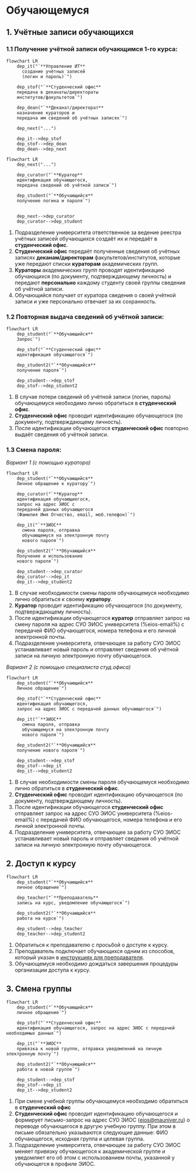 # Обучающемуся

## 1. Учётные записи обучающихся

### 1.1 Получение учётной записи обучающимся 1-го курса:

[//]: # (![img.png]&#40;img.png&#41;)

```mermaid
flowchart LR
    dep_it("`**Управление ИТ**
      создание учётных записей
      (логин и пароль)`")
      
    dep_stof("`**Студенческий офис**
    передача в деканаты/директораты
    институтов/факультетов`")

    dep_dean("`**Деканат/директорат**
    назначение кураторов и
    передача им сведений об учётных записях`")
    
    dep_next("...")
    
    dep_it-->dep_stof
    dep_stof-->dep_dean
    dep_dean-->dep_next
```

```mermaid
flowchart LR   
    dep_next("...")

    dep_curator("`**Куратор**
    идентификация обучающегося,
    передача сведений об учётной записи`")

    dep_student("`**Обучающийся**
    получение логина и пароля`")    
    

    dep_next-->dep_curator
    dep_curator-->dep_student    
```

1. Подразделение университета ответственное за ведение реестра учётных записей обучающихся создаёт их и передаёт в **студенческий офис**.
2. **Студенческий офис** передаёт полученные сведения об учётных записях **деканам/директорам** факультетов/институтов, которые уже передают списки **кураторам** академических групп.
3. **Кураторы** академических групп проводят идентификацию обучающихся (по документу, подтверждающему личность) и передают **персонально** каждому студенту своей группы сведения об учётной записи.
4. Обучающийся получает от куратора сведения о своей учётной записи и уже персонально отвечает за их сохранность.



### 1.2 Повторная выдача сведений об учётной записи:

[//]: # (![img_1.png]&#40;img_1.png&#41;)
```mermaid
flowchart LR
    dep_student("`**Обучающийся**
    Запрос`") 

    dep_stof("`**Студенческий офис**
    идентификация обучающегося`")
    
    dep_student2("`**Обучающийся**
    получение пароля`")    
         
    dep_student-->dep_stof
    dep_stof-->dep_student2
```

1. В случае потери сведений об учётной записи (логин, пароль) обучающемуся необходимо лично обратиться в **студенческий офис**.
2. **Студенческий офис** проводит идентификацию обучающегося (по документу, подтверждающему личность).
3. После идентификации обучающегося **студенческий офис** повторно выдаёт сведения об учётной записи.

### 1.3 Смена пароля:

*Вариант 1 (с помощью куратора)* 

[//]: # (![img_5.png]&#40;img_5.png&#41;)
```mermaid
flowchart LR
    dep_student("`**Обучающийся**
    Личное обращение к куратору`") 

    dep_curator("`**Куратор**
    идентификация обучающиегося,
    запрос на адрес ЭИОС с
    передачей данных обучающегося
    (Фамилия Имя Отчество, email, моб.телефон)`")
      
    dep_it("`**ЭИОС**
      смена пароля, отправка
      обучающемуся на электронную почту
      нового пароля`")
    
    dep_student2("`**Обучающийся**
    Получение и использование
    нового пароля`")     
    
    dep_student-->dep_curator
    dep_curator-->dep_it
    dep_it-->dep_student2
```
1. В случае необходимости смены пароля обучающемуся необходимо лично обратиться к своему **куратору**.
2. **Куратор** проводит идентификацию обучающегося (по документу, подтверждающему личность).
3. После идентификации обучающегося **куратор** отправляет запрос на смену пароля на адрес <tooltip term="lms">СУО</tooltip> ЭИОС университета (%eios-email%) с передачей ФИО обучающегося, номера телефона и его личной электронной почты.
4. Подразделение университета, отвечающее за работу <tooltip term="lms">СУО</tooltip> ЭИОС устанавливает новый пароль и отправляет сведения об учётной записи на личную электронную почту обучающегося.

*Вариант 2 (с помощью специалиста студ.офиса)*

[//]: # (![img_4.png]&#40;img_4.png&#41;)

```mermaid
flowchart LR
    dep_student("`**Обучающийся**
    Личное обращение`") 

    dep_stof("`**Студенческий офис**
    идентификация обучающегося,
    запрос на адрес ЭИОС с передачей данных обучающегося`")
    
    dep_it("`**ЭИОС**
      смена пароля, отправка
      обучающемуся на электронную почту
      нового пароля`")    
    
    dep_student2("`**Обучающийся**
    получение нового пароля`")    
    
    dep_student-->dep_stof
    dep_stof-->dep_it
    dep_it-->dep_student2
```

1. В случае необходимости смены пароля обучающемуся необходимо лично обратиться в **студенческий офис**.
2. **Студенческий офис** проводит идентификацию обучающегося (по документу, подтверждающему личность).
3. После идентификации обучающегося **студенческий офис** отправляет запрос на адрес <tooltip term="lms">СУО</tooltip> ЭИОС университета (%eios-email%) с передачей ФИО обучающегося, номера телефона и его личной электронной почты.
4. Подразделение университета, отвечающее за работу <tooltip term="lms">СУО</tooltip> ЭИОС устанавливает новый пароль и отправляет сведения об учётной записи на личную электронную почту обучающегося.

## 2. Доступ к курсу

[//]: # (![img_7.png]&#40;img_7.png&#41;)

```mermaid
flowchart LR
    dep_student("`**Обучающийся**
    личное обращение`") 

    dep_teacher("`**Преподаватель**
    запись на курс, уведомление обучающегося`") 
        
    dep_student2("`**Обучающийся**
    работа на курсе`")    
    
    dep_student-->dep_teacher
    dep_teacher-->dep_student2
```

1. Обратиться к преподавателю с просьбой о доступе к курсу.
2. Преподаватель подключает обучающихся одним из способов, который указан в [инструкциях для преподавателя](teacher.md).
3. Обучающемуся необходимо дождаться завершения процедуры организации доступа к курсу.

## 3. Смена группы

[//]: # (![img_6.png]&#40;img_6.png&#41;)

```mermaid
flowchart LR
    dep_student("`**Обучающийся**
    личное обращение`") 

    dep_stof("`**Студенческий офис**
    идентификация обучающегося, запрос на адрес ЭИОС с передачей необходимых данных`")
    
    dep_it("`**ЭИОС**
    привязка к новой группе, отправка уведомлений на личную электронную почту`")
    
    dep_student2("`**Обучающийся**
    работа в новой группе`")    
         
    dep_student-->dep_stof
    dep_stof-->dep_it
    dep_it-->dep_student2
```

1. При смене учебной группы обучающемуся необходимо обратиться в **студенческий офис**
2. **Студенческий офис** проводит идентификацию обучающегося и формирует письмо-запрос на адрес <tooltip term="lms">СУО</tooltip> ЭИОС (eios@mauniver.ru) о переводе обучающегося в другую учебную группу. При этом в письме обязательно указываются следующие данные: ФИО обучающегося, исходная группа и целевая группа.
3. Подразделение университета, отвечающее за работу <tooltip term="lms">СУО</tooltip> ЭИОС меняет привязку обучающегося к академической группе и уведомляет его об этом с использованием почты, указанной у обучающегся в профиле ЭИОС.
